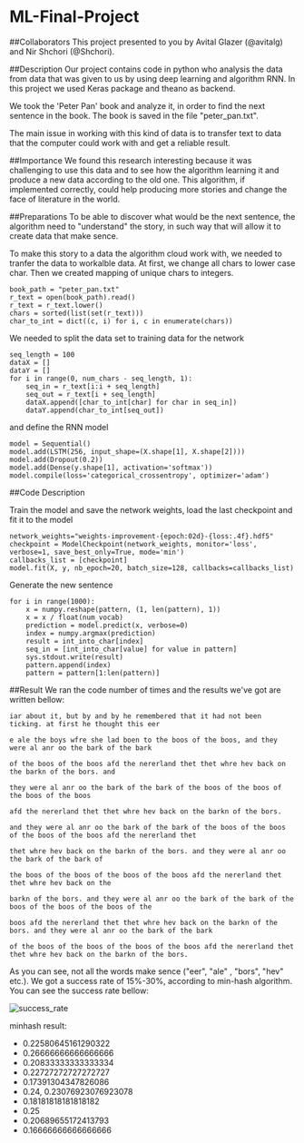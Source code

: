 # ML-Final-Project

##Collaborators
This project presented to you by Avital Glazer (@avitalg) and Nir Shchori (@Shchori).

##Description
Our project contains code in python who analysis the data from data that was given to us by using deep learning and algorithm RNN.
In this project we used Keras package and theano as backend.

We took the 'Peter Pan' book and analyze it, in order to find the next sentence in the book. 
The book is saved in the file "peter_pan.txt".

The main issue in working with this kind of data is to transfer text to data that the computer could work with and get a reliable result.

##Importance 
We found this research interesting because it was challenging to use this data and to see how the algorithm learning it and produce a new data according to the old one. This algorithm, if implemented correctly, could help producing more stories and change the face of literature in the world.

##Preparations
To be able to discover what would be the next sentence, the algorithm need to "understand" the story, in such way that will allow it to create data that make sence. 

To make this story to a data the algorithm cloud work with, we needed to tranfer the data to workalble data.
At first, we change all chars to lower case char. Then we created mapping of unique chars to integers.

```
book_path = "peter_pan.txt"
r_text = open(book_path).read()
r_text = r_text.lower()
chars = sorted(list(set(r_text)))
char_to_int = dict((c, i) for i, c in enumerate(chars))
```
We needed to split the data set to training data for the network

```
seq_length = 100
dataX = []
dataY = []
for i in range(0, num_chars - seq_length, 1):
	seq_in = r_text[i:i + seq_length]
	seq_out = r_text[i + seq_length]
	dataX.append([char_to_int[char] for char in seq_in])
	dataY.append(char_to_int[seq_out])
```
and define the RNN model 
```
model = Sequential()
model.add(LSTM(256, input_shape=(X.shape[1], X.shape[2])))
model.add(Dropout(0.2))
model.add(Dense(y.shape[1], activation='softmax'))
model.compile(loss='categorical_crossentropy', optimizer='adam')
```

##Code Description

Train the model and save the network weights, load the last checkpoint and fit it to the model
```
network_weights="weights-improvement-{epoch:02d}-{loss:.4f}.hdf5"
checkpoint = ModelCheckpoint(network_weights, monitor='loss', verbose=1, save_best_only=True, mode='min')
callbacks_list = [checkpoint]
model.fit(X, y, nb_epoch=20, batch_size=128, callbacks=callbacks_list)
```

Generate the new sentence 
```
for i in range(1000):
	x = numpy.reshape(pattern, (1, len(pattern), 1))
	x = x / float(num_vocab)
	prediction = model.predict(x, verbose=0)
	index = numpy.argmax(prediction)
	result = int_into_char[index]
	seq_in = [int_into_char[value] for value in pattern]
	sys.stdout.write(result)
	pattern.append(index)
	pattern = pattern[1:len(pattern)]
```

##Result
We ran the code number of times and the results we've got are written bellow:

`iar about it, but by and by he remembered that it had not been ticking. at first he thought this eer` 

`e ale the boys wfre she lad boen to the boos of the boos, and they were al anr oo the bark of the bark`

`of the boos of the boos afd the nererland thet thet whre hev back on the barkn of the bors. and `

`they were al anr oo the bark of the bark of the boos of the boos of the boos of the boos`

`afd the nererland thet thet whre hev back on the barkn of the bors.`

`and they were al anr oo the bark of the bark of the boos of the boos of the boos of the boos afd the nererland thet`

`thet whre hev back on the barkn of the bors. and they were al anr oo the bark of the bark of`

`the boos of the boos of the boos of the boos afd the nererland thet thet whre hev back on the`

`barkn of the bors. and they were al anr oo the bark of the bark of the boos of the boos of the boos of the`

`boos afd the nererland thet thet whre hev back on the barkn of the bors. and they were al anr oo the bark of the bark`

`of the boos of the boos of the boos of the boos afd the nererland thet thet whre hev back on the barkn of the bors.`

As you can see, not all the words make sence ("eer", "ale" , "bors", "hev" etc.). We got a success rate of 15%-30%, according to min-hash algorithm. You can see the success rate bellow:

![success_rate](https://i.imgsafe.org/0ca563cb49.png)

minhash result:
+ 0.22580645161290322
+ 0.26666666666666666
+ 0.20833333333333334
+ 0.22727272727272727
+ 0.17391304347826086
+ 0.24, 0.23076923076923078
+ 0.18181818181818182
+ 0.25
+ 0.20689655172413793
+ 0.16666666666666666

